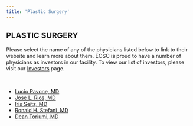 ```yaml
---
title: 'Plastic Surgery'
---
```


<section id="content">
	<div class="container_24">
		<div class="grid_24">
			<div class="wrapper">
				<div class="grid_17 alpha rt-ident-bot-1">
					<div class="rt-inner-ident-3">
						<h2 class="ident-bot-3">PLASTIC SURGERY</h2>
						<div class="line ident-bot-13"></div>
						<div class="wrapper ident-bot-5">
							<p>Please select the name of any of the physicians listed below to link to their website and  learn more about them. EOSC is proud to have a number of physicians as investors in our facility. To view our list of investors, please visit our <a href="/patients/investors">Investors</a> page.</p>
							<p>&nbsp;</p>
							<div class="grid_8 alpha rt-ident-bot-2">
								<div class="wrapper ident-bot-15"></div>
								<ul class="list-2">
									<li><a href="https://www.eehealth.org/find-a-doctor/p/pavone-lucio" target="_blank">Lucio Pavone, MD</a></li>
									<li><a href="http://www.dpsamed.com/dr-rios.cfm" target="_blank">Jose L. Rios, MD</a></li>
									<li><a href="https://www.eehealth.org/find-a-doctor/s/seitz-iris" target="_blank">Iris Seitz, MD</a></li>
									<li><a href="http://www.drstefani.com/ds-about_drstefani.htm" target="_blank">Ronald H. Stefani, MD</a></li>
									<li><a href=" http://www.deantoriumiplasticsurgery.com/" target="_blank">Dean Toriumi, MD</a></li>
								</ul>
							</div>
							<div class="grid_8 omega">
								<div class="wrapper ident-bot-15"></div>
							</div>
						</div>
					</div>
				</div>